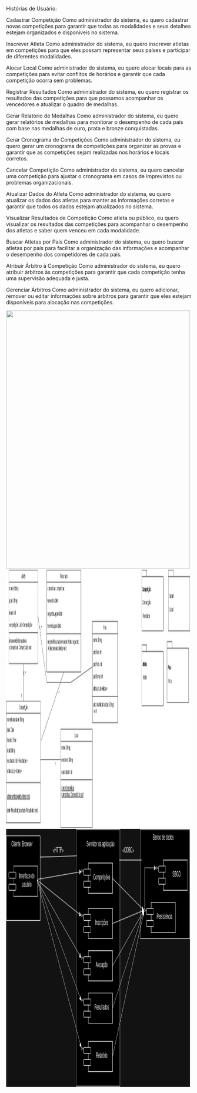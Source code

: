 Histórias de Usuário:

Cadastrar Competição
Como administrador do sistema, eu quero cadastrar novas competições para garantir que todas as modalidades e seus detalhes estejam organizados e disponíveis no sistema.

Inscrever Atleta
Como administrador do sistema, eu quero inscrever atletas em competições para que eles possam representar seus países e participar de diferentes modalidades.

Alocar Local
Como administrador do sistema, eu quero alocar locais para as competições para evitar conflitos de horários e garantir que cada competição ocorra sem problemas.

Registrar Resultados
Como administrador do sistema, eu quero registrar os resultados das competições para que possamos acompanhar os vencedores e atualizar o quadro de medalhas.

Gerar Relatório de Medalhas
Como administrador do sistema, eu quero gerar relatórios de medalhas para monitorar o desempenho de cada país com base nas medalhas de ouro, prata e bronze conquistadas.

Gerar Cronograma de Competições
Como administrador do sistema, eu quero gerar um cronograma de competições para organizar as provas e garantir que as competições sejam realizadas nos horários e locais corretos.

Cancelar Competição
Como administrador do sistema, eu quero cancelar uma competição para ajustar o cronograma em casos de imprevistos ou problemas organizacionais.

Atualizar Dados do Atleta
Como administrador do sistema, eu quero atualizar os dados dos atletas para manter as informações corretas e garantir que todos os dados estejam atualizados no sistema.

Visualizar Resultados de Competição
Como atleta ou público, eu quero visualizar os resultados das competições para acompanhar o desempenho dos atletas e saber quem venceu em cada modalidade.

Buscar Atletas por País
Como administrador do sistema, eu quero buscar atletas por país para facilitar a organização das informações e acompanhar o desempenho dos competidores de cada país.

Atribuir Árbitro à Competição
Como administrador do sistema, eu quero atribuir árbitros às competições para garantir que cada competição tenha uma supervisão adequada e justa.

Gerenciar Árbitros
Como administrador do sistema, eu quero adicionar, remover ou editar informações sobre árbitros para garantir que eles estejam disponíveis para alocação nas competições.


<img width="500px" height="700px" src="https://github.com/Pedro-nll/trabalho1-projeto-software/blob/master/imagens/CasoDeUso-Lucio_Pedro.drawio.html"/>

<img width="500px" height="700px" src="https://github.com/Pedro-nll/trabalho1-projeto-software/blob/master/imagens/DiagramaDeClasse-Lucio_Pedro.drawio.png"/>


<img width="500px" height="700px" src="https://github.com/Pedro-nll/trabalho1-projeto-software/blob/master/imagens/DiagramaImplantaçãoEComponentes.png"/>

